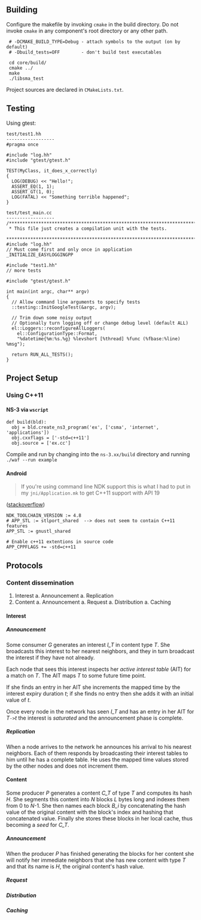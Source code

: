 
## Building

Configure the makefile by invoking `cmake` in the build directory.
Do not invoke `cmake` in any component's root directory or any other path.

     # -DCMAKE_BUILD_TYPE=Debug - attach symbols to the output (on by default)
     # -Dbuild_tests=OFF        - don't build test executables

     cd core/build/
     cmake ../
     make
     ./libsma_test

Project sources are declared in `CMakeLists.txt`.

## Testing

Using gtest:

    test/test1.hh
    ------------------
    #pragma once

    #include "log.hh"
    #include "gtest/gtest.h"

    TEST(MyClass, it_does_x_correctly)
    {
      LOG(DEBUG) << "Hello!";
      ASSERT_EQ(1, 1);
      ASSERT_GT(1, 0);
      LOG(FATAL) << "Something terrible happened";
    }

    test/test_main.cc
    ------------------
    /**************************************************************************
     * This file just creates a compilation unit with the tests.
     *************************************************************************/
    #include "log.hh"
    // Must come first and only once in application 
    _INITIALIZE_EASYLOGGINGPP

    #include "test1.hh"
    // more tests

    #include "gtest/gtest.h"

    int main(int argc, char** argv)
    {
      // Allow command line arguments to specify tests
      ::testing::InitGoogleTest(&argc, argv);

      // Trim down some noisy output
      // Optionally turn logging off or change debug level (default ALL)
      el::Loggers::reconfigureAllLoggers(
        el::ConfigurationType::Format,
        "%datetime{%m:%s.%g} %levshort [%thread] %func (%fbase:%line) %msg");

      return RUN_ALL_TESTS();
    }

## Project Setup
### Using C++11
#### NS-3 via `wscript`

    def build(bld):
      obj = bld.create_ns3_program('ex', ['csma', 'internet', 'applications'])
      obj.cxxflags = ['-std=c++11']
      obj.source = ['ex.cc']
        
Compile and run by changing into the `ns-3.xx/build` directory and running
`./waf --run example`

#### Android
> If you're using command line NDK support this is what I had to put in my
> `jni/Application.mk` to get C++11 support with API 19

([stackoverflow](http://stackoverflow.com/a/21386866))

    NDK_TOOLCHAIN_VERSION := 4.8
    # APP_STL := stlport_shared  --> does not seem to contain C++11 features
    APP_STL := gnustl_shared
    
    # Enable c++11 extentions in source code
    APP_CPPFLAGS += -std=c++11

## Protocols

### Content dissemination

1. Interest
  a. Announcement
  a. Replication
1. Content
  a. Announcement
  a. Request
  a. Distribution
  a. Caching

#### Interest

##### Announcement

Some consumer *G* generates an interest *I_T* in content type *T*.
She broadcasts this interest to her nearest neighbors, and they in turn
broadcast the interest if they have not already.

Each node that sees this interest inspects her *active interest table* (AIT) for
a match on *T*. The AIT maps *T* to some future time point.

If she finds an entry in her AIT she increments the mapped time by the interest
expiry duration *t*; if she finds no entry then she adds it with an initial
value of *t*.

Once every node in the network has seen *I_T* and has an entry in her AIT for
*T*`->`*t* the interest is *saturated* and the announcement phase is complete.

##### Replication

When a node arrives to the network he announces his arrival to his nearest
neighbors. Each of them responds by broadcasting their interest tables to
him until he has a complete table. He uses the mapped time values stored by
the other nodes and does not increment them.

#### Content

Some producer *P* generates a content *C_T* of type *T* and computes its hash
*H*.
She segments this content into *N* blocks *L* bytes long and indexes them from
0 to *N*-1. She then names each block *B_i* by concatenating the
hash value of the original content with the block's index and hashing that
concatenated value. Finally she stores these blocks in her local cache, thus
becoming a *seed* for *C_T*.

##### Announcement

When the producer *P* has finished generating the blocks for her content she
will notify her immediate neighbors that she has new content with type *T* and
that its name is *H*, the original content's hash value.

##### Request

##### Distribution

##### Caching
